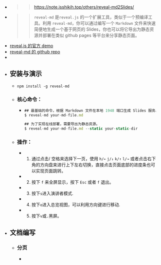 - >> https://note.isshikih.top/others/reveal-md2Slides/
- >> `reveal-md` 是`reveal.js` 的一个扩展工具，类似于一个预编译工具。利用 `reveal-md`，你可以通过编写一个 `Markdown` 文件来快速简便地生成一个基于网页的 Slides，你也可以将它导出为静态资源并部署在类似 github pages 等平台来分享静态页面。
- [reveal.js 的官方 demo](https://revealjs.com/?demo)
- [reveal-md 的 github repo](https://github.com/webpro/reveal-md)
-
- ## 安装与演示
	- `npm install -g reveal-md`
	- ### 核心命令：
		- ```js
		  ## 最基础的命令，根据 Markdown 文件在本地 1948 端口生成 Slides 服务。
		  $ reveal-md your-md-file.md
		  
		  ## 为了实现在线部署，需要导出为静态资源。
		  $ reveal-md your-md-file.md --static your-static-dir
		  ```
	- ### 操作：
		- 1. 通过点击/ 空格来选择下一页，使用 `h/←` `j/↓` `k/↑` `l/→` 或者点击右下角的方向盘来进行上下左右切换，直接点击页面底部的进度条也可以实现页面跳转。
		- 2. 按下 `f` 来全屏显示，按下 `Esc` 或者 `f` 退出。
		- 3. 按下`s`进入演讲者模式.
		- 4. 按下`o`进入总览视图，可以利用方向键进行移动.
		- 5. 按下`v`或`.`黑屏。
- ## 文档编写
	- ### 分页
		-